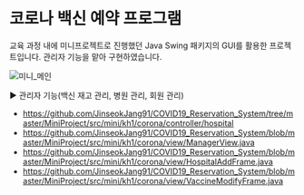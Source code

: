 # 코로나 백신 예약 프로그램

교육 과정 내에 미니프로젝트로 진행했던 Java Swing 패키지의 GUI를 활용한 프로젝트입니다.
관리자 기능을 맡아 구현하였습니다.

![미니_메인](https://user-images.githubusercontent.com/85108311/155109852-1a173346-67a4-4a92-adf6-6bf42d070716.PNG)


▶ 관리자 기능(백신 재고 관리, 병원 관리, 회원 관리)

- https://github.com/JinseokJang91/COVID19_Reservation_System/tree/master/MiniProject/src/mini/kh1/corona/controller/hospital
- https://github.com/JinseokJang91/COVID19_Reservation_System/blob/master/MiniProject/src/mini/kh1/corona/view/ManagerView.java
- https://github.com/JinseokJang91/COVID19_Reservation_System/blob/master/MiniProject/src/mini/kh1/corona/view/HospitalAddFrame.java
- https://github.com/JinseokJang91/COVID19_Reservation_System/blob/master/MiniProject/src/mini/kh1/corona/view/VaccineModifyFrame.java
